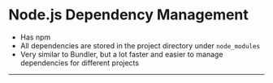 # Node.js Dependency Management

* Has npm
* All dependencies are stored in the project directory under `node_modules`
* Very similar to Bundler, but a lot faster and easier to manage dependencies for different projects

---

